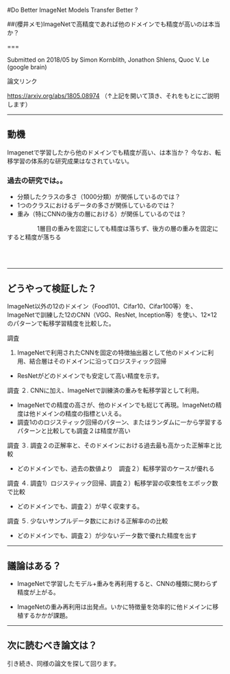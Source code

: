 #Do Better ImageNet Models Transfer Better ?

##(櫻井メモ)ImageNetで高精度であれば他のドメインでも精度が高いのは本当か？

===

Submitted on 2018/05
by Simon Kornblith, Jonathon Shlens, Quoc V. Le  (google brain)

論文リンク

https://arxiv.org/abs/1805.08974
（↑上記を開いて頂き、それをもとにご説明します）

---
## 動機

 Imagenetで学習したから他のドメインでも精度が高い、は本当か？
今なお、転移学習の体系的な研究成果はなされていない。

### 過去の研究では。。
* 分類したクラスの多さ（1000分類）が関係しているのでは？
* 1つのクラスにおけるデータの多さが関係しているのでは？
* 重み（特にCNNの後方の層における）が関係しているのでは？

　　　　　1層目の重みを固定にしても精度は落ちず、後方の層の重みを固定にすると精度が落ちる

###  　
---
## どうやって検証した？

  ImageNet以外の12のドメイン（Food101、Cifar10、Cifar100等）を、ImageNetで訓練した12のCNN（VGG、ResNet, Inception等）を使い、12×12のパターンで転移学習精度を比較した。


調査
1. ImageNetで利用されたCNNを固定の特徴抽出器として他のドメインに利用、結合層はそのドメインに沿ってロジスティック回帰　

* ResNetがどのドメインでも安定して高い精度を示す。

調査
２. CNNに加え、ImageNetで訓練済の重みを転移学習として利用。　

* ImageNetでの精度の高さが、他のドメインでも総じて再現。ImageNetの精度は他ドメインの精度の指標といえる。
* 調査1ののロジスティック回帰のパターン、またはランダムに一から学習するパターンと比較しても調査２は精度が高い

調査
３. 調査２の正解率と、そのドメインにおける過去最も高かった正解率と比較

* どのドメインでも、過去の数値より　調査２）転移学習のケースが優れる

調査
４. 調査1）ロジスティック回帰、調査２）転移学習の収束性をエポック数で比較

* どのドメインでも、調査２）が早く収束する。

調査
５. 少ないサンプルデータ数ににおける正解率のの比較

* どのドメインでも、調査２）が少ないデータ数で優れた精度を出す

---

## 議論はある？

* ImageNetで学習したモデル+重みを再利用すると、CNNの種類に関わらず精度が上がる。

* ImageNetの重み再利用は出発点。いかに特徴量を効率的に他ドメインに移植するかかが課題。

---

## 次に読むべき論文は？

引き続き、同様の論文を探して回ります。

